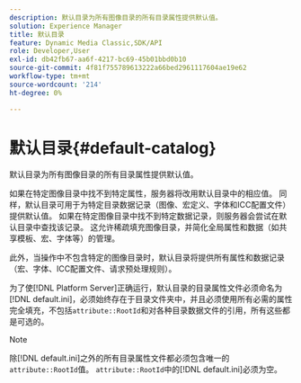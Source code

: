 ```yaml
---
description: 默认目录为所有图像目录的所有目录属性提供默认值。
solution: Experience Manager
title: 默认目录
feature: Dynamic Media Classic,SDK/API
role: Developer,User
exl-id: db42fb67-aa6f-4217-bc69-45b01bbd0b10
source-git-commit: 4f81f755789613222a66bed2961117604ae19e62
workflow-type: tm+mt
source-wordcount: '214'
ht-degree: 0%

---
```


# 默认目录{#default-catalog}

默认目录为所有图像目录的所有目录属性提供默认值。

如果在特定图像目录中找不到特定属性，服务器将改用默认目录中的相应值。 同样，默认目录可用于为特定目录数据记录（图像、宏定义、字体和ICC配置文件）提供默认值。 如果在特定图像目录中找不到特定数据记录，则服务器会尝试在默认目录中查找该记录。 这允许稀疏填充图像目录，并简化全局属性和数据（如共享模板、宏、字体等）的管理。

此外，当操作中不包含特定的图像目录时，默认目录将提供所有属性和数据记录（宏、字体、ICC配置文件、请求预处理规则）。

为了使[!DNL Platform Server]正确运行，默认目录的目录属性文件必须命名为[!DNL default.ini]，必须始终存在于目录文件夹中，并且必须使用所有必需的属性完全填充，不包括`attribute::RootId`和对各种目录数据文件的引用，所有这些都是可选的。

>[!NOTE]
>
>除[!DNL default.ini]之外的所有目录属性文件都必须包含唯一的`attribute::RootId`值。 `attribute::RootId`中的[!DNL default.ini]必须为空。
